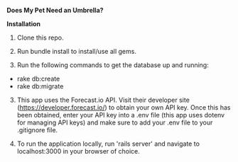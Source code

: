 __Does My Pet Need an Umbrella?__

__Installation__

1. Clone this repo.

2. Run bundle install to install/use all gems.

3. Run the following commands to get the database up and running:
  - rake db:create
  - rake db:migrate

3. This app uses the Forecast.io API. Visit their developer site (https://developer.forecast.io/)
to obtain your own API key. Once this has been obtained, enter your API key into
a .env file (this app uses dotenv for managing API keys) and make sure to add your
.env file to your .gitignore file.

4. To run the application locally, run 'rails server' and navigate to localhost:3000
in your browser of choice.  
